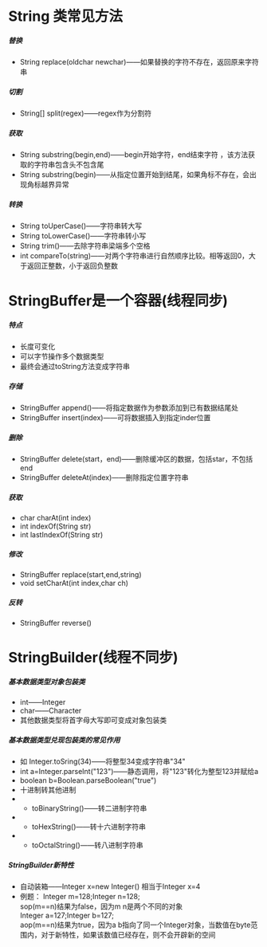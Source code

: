 
# String 类常见方法
##### 替换 
- String replace(oldchar newchar)——如果替换的字符不存在，返回原来字符串 
##### 切割 
- String[] split(regex)——regex作为分割符
##### 获取 
- String substring(begin,end)——begin开始字符，end结束字符 ，该方法获取的字符串包含头不包含尾  
- String substring(begin)——从指定位置开始到结尾，如果角标不存在，会出现角标越界异常 
##### 转换 
- String toUperCase()——字符串转大写
- String toLowerCase()——字符串转小写
- String trim()——去除字符串梁端多个空格
- int compareTo(string)——对两个字符串进行自然顺序比较。相等返回0，大于返回正整数，小于返回负整数
# StringBuffer是一个容器(线程同步)
##### 特点
- 长度可变化
- 可以字节操作多个数据类型
- 最终会通过toString方法变成字符串  
##### 存储
- StringBuffer append()——将指定数据作为参数添加到已有数据结尾处
- StringBuffer insert(index)——可将数据插入到指定inder位置  
##### 删除
- StringBuffer delete(start，end)——删除缓冲区的数据，包括star，不包括end 
- StringBuffer deleteAt(index)——删除指定位置字符串 
##### 获取 
- char charAt(int index)
- int indexOf(String str)
- int lastIndexOf(String str)
##### 修改
- StringBuffer replace(start,end,string)
- void setCharAt(int index,char ch)
##### 反转 
- StringBuffer reverse()
# StringBuilder(线程不同步)
##### 基本数据类型对象包装类   
- int——Integer 
- char——Character
- 其他数据类型将首字母大写即可变成对象包装类  
##### 基本数据类型兑现包装类的常见作用
- 如 Integer.toSring(34)——将整型34变成字符串"34"
- int a=Integer.parseInt("123")——静态调用，将"123"转化为整型123并赋给a
- boolean b=Boolean.parseBoolean("true")
- 十进制转其他进制
- - toBinaryString()——转二进制字符串
- - toHexString()——转十六进制字符串
- - toOctalString()——转八进制字符串
 
##### StringBuilder新特性
- 自动装箱——Integer x=new Integer() 相当于Integer x=4
- 例题：   Integer m=128;Integer n=128;   
sop(m==n)结果为false，因为m n是两个不同的对象  
Integer a=127;Integer b=127;  
aop(m==n)结果为true，因为a  b指向了同一个Integer对象，当数值在byte范围内，对于新特性，如果该数值已经存在，则不会开辟新的空间





